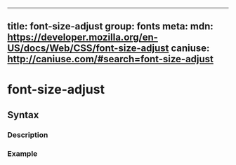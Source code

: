
  ---
  title: font-size-adjust
  group: fonts
  meta:
    mdn: https://developer.mozilla.org/en-US/docs/Web/CSS/font-size-adjust
    caniuse: http://caniuse.com/#search=font-size-adjust
  ---

  # font-size-adjust
  <!--- Introduction for font-size-adjust, keep it brief and set the overall context -->

  ## Syntax
  <!--- Introduce the various syntax for font-size-adjust -->

  ### Description
  <!--- For each major section of syntax, provide a description explaining its usage further -->

  ### Example
  <!--- Provide code examples for the syntax block you're currently describing -->